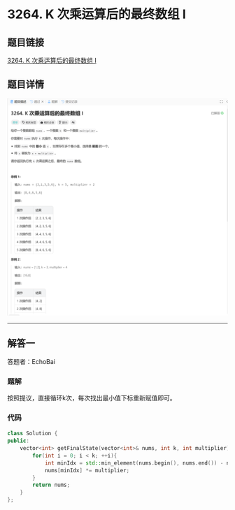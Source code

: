 # 3264. K 次乘运算后的最终数组 I
## 题目链接  
[3264. K 次乘运算后的最终数组 I](https://leetcode.cn/problems/final-array-state-after-k-multiplication-operations-i/description/?envType=daily-question&envId=2024-12-13)
## 题目详情
![题目图片](Img/3264.png)

***
## 解答一
答题者：EchoBai

### 题解
按照提议，直接循环k次，每次找出最小值下标重新赋值即可。

### 代码
``` cpp
class Solution {
public:
    vector<int> getFinalState(vector<int>& nums, int k, int multiplier) {
        for(int i = 0; i < k; ++i){
            int minIdx = std::min_element(nums.begin(), nums.end()) - nums.begin();
            nums[minIdx] *= multiplier;
        }
        return nums;
    }
};
```
